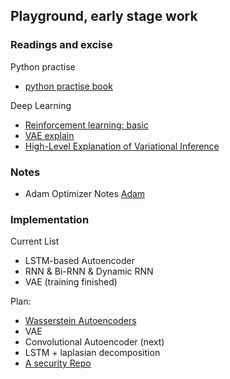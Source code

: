 ## Playground, early stage work 

### Readings and excise

Python practise

  * [python practise book](https://anandology.com/python-practice-book/index.html)

Deep Learning 
    
  * [Reinforcement learning: basic](http://kvfrans.com/reinforcement-learning-basics/)
  * [VAE explain](http://kvfrans.com/variational-autoencoders-explained/)
  * [High-Level Explanation of Variational Inference](https://www.cs.jhu.edu/~jason/tutorials/variational.html)
### Notes
  * Adam Optimizer Notes [Adam](adam.md)
  
### Implementation

Current List

  * LSTM-based Autoencoder
  * RNN & Bi-RNN & Dynamic RNN 
  * VAE (training finished)

Plan:

  * [Wasserstein Autoencoders](https://github.com/zc8340311/Bookrack-of-East-Kingdoms/blob/master/4Deep%20Learning%20General/1Autoencoders/Wasserstein%20Autoencoders.pdf)
  * VAE
  * Convolutional Autoencoder (next)
  * LSTM + laplasian decomposition
  * [A security Repo](http://clicksecurity.github.io/data_hacking/)
  
  